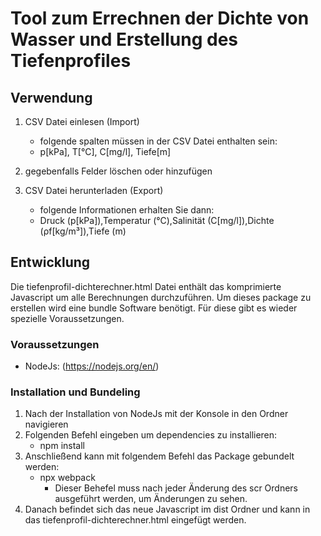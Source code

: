 # Tool zum Errechnen der Dichte von Wasser und Erstellung des Tiefenprofiles

## Verwendung

1. CSV Datei einlesen (Import)
    - folgende spalten müssen in der CSV Datei enthalten sein:
    - p[kPa], T[°C], C[mg/l], Tiefe[m]

2. gegebenfalls Felder löschen oder hinzufügen
3. CSV Datei herunterladen (Export)
    - folgende Informationen erhalten Sie dann:
    - Druck (p[kPa]),Temperatur (°C),Salinität (C[mg/l]),Dichte (ρf[kg/m³]),Tiefe (m)

## Entwicklung

Die tiefenprofil-dichterechner.html Datei enthält das komprimierte Javascript um alle Berechnungen durchzuführen. Um dieses package zu erstellen wird eine bundle Software benötigt. Für diese gibt es wieder spezielle Voraussetzungen.

### Voraussetzungen

- NodeJs: (<https://nodejs.org/en/>)

### Installation und Bundeling

1. Nach der Installation von NodeJs mit der Konsole in den Ordner navigieren
2. Folgenden Befehl eingeben um dependencies zu installieren:
    - npm install
3. Anschließend kann mit folgendem Befehl das Package gebundelt werden:
    - npx webpack
        - Dieser Behefel muss nach jeder Änderung des scr Ordners ausgeführt werden, um Änderungen zu sehen.
4. Danach befindet sich das neue Javascript im dist Ordner und kann in das tiefenprofil-dichterechner.html eingefügt werden.
